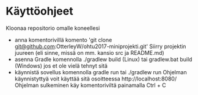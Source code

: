 # Käyttöohjeet

Kloonaa repositorio omalle koneellesi
* anna komentorivillä komento 'git clone git@github.com:OtterleyW/ohtu2017-miniprojekti.git'
Siirry projektin juureen (eli sinne, missä on mm. kansio src ja README.md)
* asenna Gradle komennolla ./gradlew build (Linux) tai gradlew.bat build (Windows) jos et ole vielä tehnyt sitä
* käynnistä sovellus komennolla gradle run tai ./gradlew run
Ohjelman käynnistyttyä voit käyttää sitä osoitteessa http://localhost:8080/
Ohjelman sulkeminen käy komentoriviltä painamalla Ctrl + C
